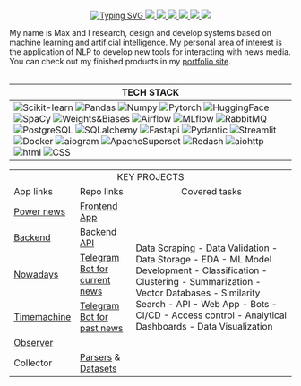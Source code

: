 <p align="center">
<br/>

<a href="https://github.com/data-silence">
    <img src="https://readme-typing-svg.demolab.com?font=Georgia&size=14&color=FFFFFFFF&center=true&duration=2000&pause=100&multiline=true&width=500&height=50&lines=ML %7C NLP+%7C AI;Research %7C Development" alt="Typing SVG" />
</a>
<a href="https://data-silence.com">
    <img src="https://custom-icon-badges.demolab.com/badge/Portfolio-black?style=flat-square&logo=home&logoSource=feather">
</a>
<a href="https://www.overleaf.com/read/zddtmmwfnhtg#48c36e">
    <img src="https://custom-icon-badges.demolab.com/badge/CV-black?style=flat-square&logo=user&logoSource=feather">
</a>  
<a href="https://huggingface.co/data-silence">
    <img src="https://img.shields.io/badge/%F0%9F%A4%97 Hugging Face-black">
</a>
<a href="https://t.me/data_silence">
    <img src="https://img.shields.io/badge/-Telegram-black?style=flat-square&logo=Telegram&logoColor=white">
</a>
<a href="mailto:job@data-silence.com">
    <img src="https://custom-icon-badges.demolab.com/badge/Email-black.svg?logo=mail&logoSource=feather">
</a>

<a href="https://github.com/data-silence">
  <img src="https://github-stats-alpha.vercel.app/api?username=data-silence&cc=000000&tc=FFFFFF&ic=fff&bc=000">
</a>

<br/> 
</p>


My name is Max and I research, design and develop systems based on machine learning and artificial intelligence. 
My personal area of interest is the application of NLP to develop new tools for interacting with news media.
You can check out my finished products in my [portfolio site](https://data-silence.com/).  
                            
<table>

| <b align="left">TECH STACK</b>                                                                                                                                                                                                                                                                                                                                                                                                                                                                                                                                                                                                                                                                                                                                                                                                                                                                                                                                                                                                                                                                                                                                                                                                                                                                                                                                                                                                                                                                                                                                                                                                                                                                                                                                                                                                                                                                                                                                                                                                                                                                                                                                                                                                                                                                                                                                                                               |
|--------------------------------------------------------------------------------------------------------------------------------------------------------------------------------------------------------------------------------------------------------------------------------------------------------------------------------------------------------------------------------------------------------------------------------------------------------------------------------------------------------------------------------------------------------------------------------------------------------------------------------------------------------------------------------------------------------------------------------------------------------------------------------------------------------------------------------------------------------------------------------------------------------------------------------------------------------------------------------------------------------------------------------------------------------------------------------------------------------------------------------------------------------------------------------------------------------------------------------------------------------------------------------------------------------------------------------------------------------------------------------------------------------------------------------------------------------------------------------------------------------------------------------------------------------------------------------------------------------------------------------------------------------------------------------------------------------------------------------------------------------------------------------------------------------------------------------------------------------------------------------------------------------------------------------------------------------------------------------------------------------------------------------------------------------------------------------------------------------------------------------------------------------------------------------------------------------------------------------------------------------------------------------------------------------------------------------------------------------------------------------------------------------------|
| ![Scikit-learn](https://img.shields.io/badge/Scikit--learn-black?style=flat-square&logo=Scikit-learn) ![Pandas](https://img.shields.io/badge/Pandas-black?style=flat-square&logo=Pandas) ![Numpy](https://img.shields.io/badge/Numpy-black?style=flat-square&logo=Numpy) ![Pytorch](https://img.shields.io/badge/Pytorch-black?style=flat-square&logo=Pytorch) ![HuggingFace](https://img.shields.io/badge/HuggingFace-black?style=flat-square&logo=HuggingFace) ![SpaCy](https://img.shields.io/badge/SpaCy-black?style=flat-square&logo=SpaCy) ![Weights&Biases](https://img.shields.io/badge/Weights&Biases-black?style=flat-square&logo=weightsandbiases) ![Airflow](https://img.shields.io/badge/Airflow-black?style=flat-square&logo=Apache-Airflow) ![MLflow](https://img.shields.io/badge/MLflow-black?style=flat-square&logo=MLflow) ![RabbitMQ](https://img.shields.io/badge/RabbitMQ-black?style=flat-square&logo=RabbitMQ) ![PostgreSQL](https://img.shields.io/badge/PostgreSQL-black?style=flat-square&logo=PostgreSQL) ![SQLalchemy](https://img.shields.io/badge/SQLalchemy-black?style=flat-square&logo=sqlalchemy) ![Fastapi](https://img.shields.io/badge/Fastapi-black?style=flat-square&logo=fastapi) ![Pydantic](https://img.shields.io/badge/Pydantic-black?style=flat-square&logo=Pydantic) ![Streamlit](https://img.shields.io/badge/Streamlit-black?style=flat-square&logo=Streamlit) ![Docker](https://img.shields.io/badge/Docker-black?style=flat-square&logo=Docker) ![aiogram](https://img.shields.io/badge/Aiogram-black?style=flat-square&logo=aiogram) ![ApacheSuperset](https://img.shields.io/badge/Apache_Superset-black?style=flat-square&logo=Apache-Superset) ![Redash](https://img.shields.io/badge/Redash-black?style=flat-square&logo=Redash) ![aiohttp](https://img.shields.io/badge/aiohttp-black?style=flat-square&logo=aiohttp) ![html](https://img.shields.io/badge/HTML-e34c26?logoColor=white&color=black&style=flat&logo=html5&logoColor=black) ![CSS](https://img.shields.io/badge/CSS-563d7c?logoColor=white&color=black&style=flat&logo=css3&logoColor=black) |

</table> 

<table> 
<tr>
    <td colspan="3" align="center">KEY PROJECTS</td>

</tr>
<tr>
    <td>App links</td>
    <td>Repo links</td>
    <td align="center">Covered tasks</td>
</tr>
<tr>
    <td><a href="http://news.anti-smi.com">Power news</a></td>
    <td><a href="https://github.com/data-silence/antiSMI-app">Frontend App</a></td>
    <td rowspan="6">Data Scraping - Data Validation - Data Storage - EDA - ML Model Development - Classification - Clustering - Summarization -  Vector Databases -  Similarity Search -  API - Web App - Bots -  CI/CD - Access control -  Analytical Dashboards  - Data Visualization</td>
</tr>
<tr>
    <td><a href="http://api.anti-smi.com">Backend</a></td>
    <td><a href="https://github.com/data-silence/antiSMI-backend">Backend API</a></td>
</tr>
<tr>
    <td><a href="https://t.me/antiSMI_bot">Nowadays</a></td>
    <td><a href="https://github.com/data-silence/antiSMI-Bot">Telegram Bot for current news</a></td>
</tr>
<tr>
    <td><a href="https://t.me/time_mashine_bot">Timemachine</a></td>
    <td><a href="https://github.com/data-silence/timemachine">Telegram Bot for past news</a></td>
</tr>
<tr>
    <td><a href="http://observer.anti-smi.com/">Observer</a></td>
    <td></td>
</tr>
<tr>
    <td>Collector</td>
    <td><a href="https://github.com/data-silence/antiSMI-Collector">Parsers</a> & <a href="https://github.com/data-silence/Media-Datasets-Parsers">Datasets</a></td>
</tr>


</table>
